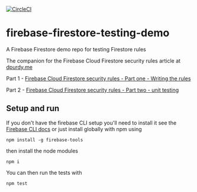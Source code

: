 [![CircleCI](https://circleci.com/gh/DanPurdy/firebase-firestore-rule-testing-demo.svg?style=shield)](https://circleci.com/gh/DanPurdy/firebase-firestore-rule-testing-demo)

# firebase-firestore-testing-demo

A Firebase Firestore demo repo for testing Firestore rules

The companion for the Firebase Cloud Firestore security rules article at [dpurdy.me](https://dpurdy.me/blog)

Part 1 - [Firebase Cloud Firestore security rules - Part one - Writing the rules](https://dpurdy.me/blog/firebase-cloud-firestore-security-rules/)

Part 2 - [Firebase Cloud Firestore security rules - Part two - unit testing](https://dpurdy.me/blog/firebase-cloud-firestore-security-rules-part-two-unit-testing/)

## Setup and run

If you don't have the firebase CLI setup you'll need to install it see the [Firebase CLI docs](https://firebase.google.com/docs/cli) or just install globally with npm using

```
npm install -g firebase-tools
```

then install the node modules

```
npm i
```

You can then run the tests with

```
npm test
```
